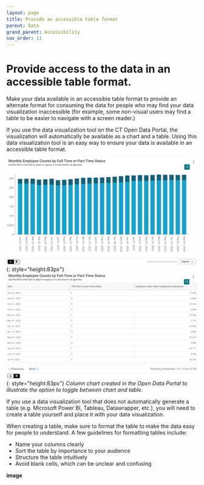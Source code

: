 ```yaml
---
layout: page
title: Provide an accessible table format
parent: Data
grand_parent: Accessibility
nav_order: 11
---
```


# Provide access to the data in an accessible table format. 

Make your data available in an accessible table format to provide an alternate format for consuming the data for people who may find your data visualization inaccessible (for example, some non-visual users may find a table to be easier to navigate with a screen reader.)  

If you use the data visualization tool on the CT Open Data Portal, the visualization will automatically be available as a chart and a table. Using this data visualization tool is an easy way to ensure your data is available in an accessible table format.

![Column chart created in the Open Data Portal](../data/chart.png){: style="height:83px"}
![Table version of column chart](../data/table.png){: style="height:83px"}
*Column chart created in the Open Data Portal to illustrate the option to toggle between chart and table.*

If you use a data visualization tool that does not automatically generate a table (e.g. Microsoft Power BI, Tableau, Datawrapper, etc.), you will need to create a table yourself and place it with your data visualization. 

When creating a table, make sure to format the table to make the data easy for people to understand. A few guidelines for formatting tables include: 

* Name your columns clearly 
* Sort the table by importance to your audience 
* Structure the table intuitively 
* Avoid blank cells, which can be unclear and confusing 

**image**